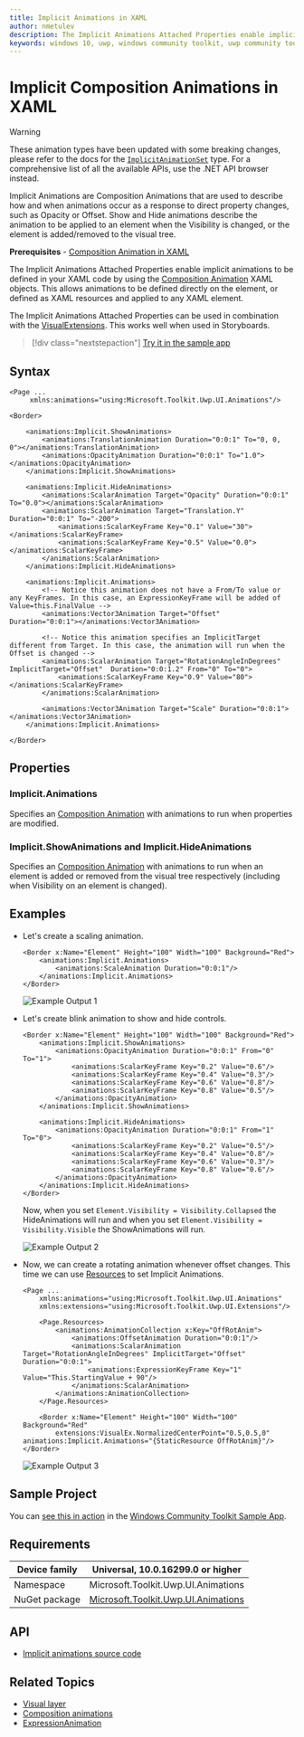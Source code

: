 ```yaml
---
title: Implicit Animations in XAML
author: nmetulev
description: The Implicit Animations Attached Properties enable implicit animations to be defined in your XAML code
keywords: windows 10, uwp, windows community toolkit, uwp community toolkit, uwp toolkit, composition animations, animation, implicit animations, XAML, implicit, composition, show animation, hide animation
---
```


# Implicit Composition Animations in XAML

> [!WARNING]
> These animation types have been updated with some breaking changes, please refer to the docs for the [`ImplicitAnimationSet`](ImplicitAnimationSet.md) type. For a comprehensive list of all the available APIs, use the .NET API browser instead.

Implicit Animations are Composition Animations that are used to describe how and when animations occur as a response to direct property changes, such as Opacity or Offset. Show and Hide animations describe the animation to be applied to an element when the Visibility is changed, or the element is added/removed to the visual tree.

**Prerequisites** - [Composition Animation in XAML](https://docs.microsoft.com/windows/communitytoolkit/animations/compositionanimations)

The Implicit Animations Attached Properties enable implicit animations to be defined in your XAML code by using the [Composition Animation](https://docs.microsoft.com/windows/communitytoolkit/animations/compositionanimations) XAML objects. This allows animations to be defined directly on the element, or defined as XAML resources and applied to any XAML element.

The Implicit Animations Attached Properties can be used in combination with the [VisualExtensions](https://docs.microsoft.com/windows/communitytoolkit/extensions/visualex). This works well when used in Storyboards.

> [!div class="nextstepaction"]
> [Try it in the sample app](uwpct://Animations?sample=Implicit%20Animations)

## Syntax

```xaml
<Page ...
     xmlns:animations="using:Microsoft.Toolkit.Uwp.UI.Animations"/>

<Border>

    <animations:Implicit.ShowAnimations>
        <animations:TranslationAnimation Duration="0:0:1" To="0, 0, 0"></animations:TranslationAnimation>
        <animations:OpacityAnimation Duration="0:0:1" To="1.0"></animations:OpacityAnimation>
    </animations:Implicit.ShowAnimations>

    <animations:Implicit.HideAnimations>
        <animations:ScalarAnimation Target="Opacity" Duration="0:0:1" To="0.0"></animations:ScalarAnimation>
        <animations:ScalarAnimation Target="Translation.Y" Duration="0:0:1" To="-200">
            <animations:ScalarKeyFrame Key="0.1" Value="30"></animations:ScalarKeyFrame>
            <animations:ScalarKeyFrame Key="0.5" Value="0.0"></animations:ScalarKeyFrame>
        </animations:ScalarAnimation>
    </animations:Implicit.HideAnimations>

    <animations:Implicit.Animations>
        <!-- Notice this animation does not have a From/To value or any KeyFrames. In this case, an ExpressionKeyFrame will be added of Value=this.FinalValue -->
        <animations:Vector3Animation Target="Offset"  Duration="0:0:1"></animations:Vector3Animation>

        <!-- Notice this animation specifies an ImplicitTarget different from Target. In this case, the animation will run when the Offset is changed -->
        <animations:ScalarAnimation Target="RotationAngleInDegrees" ImplicitTarget="Offset"  Duration="0:0:1.2" From="0" To="0">
            <animations:ScalarKeyFrame Key="0.9" Value="80"></animations:ScalarKeyFrame>
        </animations:ScalarAnimation>

        <animations:Vector3Animation Target="Scale" Duration="0:0:1"></animations:Vector3Animation>
    </animations:Implicit.Animations>

</Border>
```

## Properties

### Implicit.Animations

Specifies an [Composition Animation](https://docs.microsoft.com/windows/communitytoolkit/animations/compositionanimations) with animations to run when properties are modified.

### Implicit.ShowAnimations and Implicit.HideAnimations

Specifies an [Composition Animation](https://docs.microsoft.com/windows/communitytoolkit/animations/compositionanimations) with animations to run when an element is added or removed from the visual tree respectively (including when Visibility on an element is changed).

## Examples

- Let's create a scaling animation.

    ```xaml
    <Border x:Name="Element" Height="100" Width="100" Background="Red">
        <animations:Implicit.Animations>
            <animations:ScaleAnimation Duration="0:0:1"/>
        </animations:Implicit.Animations>
    </Border>
    ```

    ![Example Output 1](../resources/images/Animations/ImplicitAnimations/Example-Output-1.gif)

- Let's create blink animation to show and hide controls.

    ```xaml
    <Border x:Name="Element" Height="100" Width="100" Background="Red">
        <animations:Implicit.ShowAnimations>
            <animations:OpacityAnimation Duration="0:0:1" From="0" To="1">
                <animations:ScalarKeyFrame Key="0.2" Value="0.6"/>
                <animations:ScalarKeyFrame Key="0.4" Value="0.3"/>
                <animations:ScalarKeyFrame Key="0.6" Value="0.8"/>
                <animations:ScalarKeyFrame Key="0.8" Value="0.5"/>
            </animations:OpacityAnimation>
        </animations:Implicit.ShowAnimations>

        <animations:Implicit.HideAnimations>
            <animations:OpacityAnimation Duration="0:0:1" From="1" To="0">
                <animations:ScalarKeyFrame Key="0.2" Value="0.5"/>
                <animations:ScalarKeyFrame Key="0.4" Value="0.8"/>
                <animations:ScalarKeyFrame Key="0.6" Value="0.3"/>
                <animations:ScalarKeyFrame Key="0.8" Value="0.6"/>
            </animations:OpacityAnimation>
        </animations:Implicit.HideAnimations>
    </Border>
    ```

    Now, when you set `Element.Visibility = Visibility.Collapsed` the HideAnimations will run and when you set `Element.Visibility = Visibility.Visible` the ShowAnimations will run.

    ![Example Output 2](../resources/images/Animations/ImplicitAnimations/Example-Output-2.gif)

- Now, we can create a rotating animation whenever offset changes. This time we can use [Resources](https://docs.microsoft.com/windows/uwp/design/controls-and-patterns/resourcedictionary-and-xaml-resource-references) to set Implicit Animations.

    ```xaml
    <Page ...
        xmlns:animations="using:Microsoft.Toolkit.Uwp.UI.Animations"
        xmlns:extensions="using:Microsoft.Toolkit.Uwp.UI.Extensions"/>

        <Page.Resources>
            <animations:AnimationCollection x:Key="OffRotAnim">
                <animations:OffsetAnimation Duration="0:0:1"/>
                <animations:ScalarAnimation Target="RotationAngleInDegrees" ImplicitTarget="Offset"  Duration="0:0:1">
                    <animations:ExpressionKeyFrame Key="1" Value="This.StartingValue + 90"/>
                </animations:ScalarAnimation>
            </animations:AnimationCollection>
        </Page.Resources>

        <Border x:Name="Element" Height="100" Width="100" Background="Red"
            extensions:VisualEx.NormalizedCenterPoint="0.5,0.5,0" animations:Implicit.Animations="{StaticResource OffRotAnim}"/>
    </Border>
    ```

    ![Example Output 3](../resources/images/Animations/ImplicitAnimations/Example-Output-3.gif)

## Sample Project

You can [see this in action](uwpct://Animations?sample=Implicit%20Animations) in the [Windows Community Toolkit Sample App](https://aka.ms/uwptoolkitapp).

## Requirements

| Device family | Universal, 10.0.16299.0 or higher   |
| ---------------------------------------------------------------- | ----------------------------------- |
| Namespace                                                        | Microsoft.Toolkit.Uwp.UI.Animations |
| NuGet package | [Microsoft.Toolkit.Uwp.UI.Animations](https://www.nuget.org/packages/Microsoft.Toolkit.Uwp.UI.Animations/) |

## API

- [Implicit animations source code](https://github.com/Microsoft/WindowsCommunityToolkit//tree/master/Microsoft.Toolkit.Uwp.UI.Animations/Implicit.cs)

## Related Topics

- [Visual layer](https://docs.microsoft.com/windows/uwp/composition/visual-layer)
- [Composition animations](https://docs.microsoft.com/windows/uwp/composition/composition-animation)
- [ExpressionAnimation](https://docs.microsoft.com/uwp/api/Windows.UI.Composition.ExpressionAnimation)
